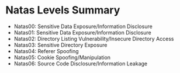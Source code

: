 # Natas Levels Summary

  * Natas00: Sensitive Data Exposure/Information Disclosure
  * Natas01: Sensitive Data Exposure/Information Disclosure
  * Natas02: Directory Listing Vulnerability/Insecure Directory Access
  * Natas03: Sensitive Directory Exposure
  * Natas04: Referer Spoofing
  * Natas05: Cookie Spoofing/Manipulation
  * Natas06: Source Code Disclosure/Information Leakage
